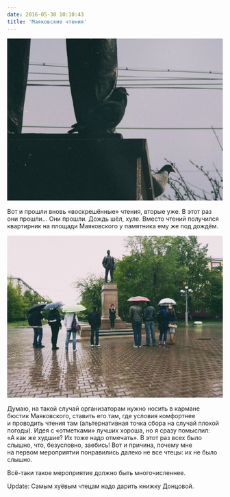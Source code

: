 ```yaml
---
date: 2016-05-30 10:10:43
title: 'Маяковские чтения'
---
```


![1](C2qeZqfnoco.jpg)

Вот и&nbsp;прошли вновь &laquo;воскрешённые&raquo; чтения, вторые уже. В&nbsp;этот раз они
прошли&hellip; Они прошли. Дождь шёл, хуле. Вместо чтений получился квартирник на&nbsp;площади
Маяковского у&nbsp;памятника ему&nbsp;же под дождём.

![2](Xjw762gOpyQ.jpg)

Думаю, на&nbsp;такой случай организаторам нужно носить в&nbsp;кармане бюстик Маяковского, ставить
его там, где условия комфортнее и&nbsp;проводить чтения там (альтернативная точка сбора
на&nbsp;случай плохой погоды). Идея с&nbsp;&laquo;отметками&raquo; лучших хороша,
но&nbsp;я&nbsp;сразу помыслил: &laquo;А&nbsp;как&nbsp;же худшие? Их&nbsp;тоже надо отмечать&raquo;.
В&nbsp;этот раз всех было слышно, что, безусловно, заебись! Вот и&nbsp;причина, почему мне
на&nbsp;первом мероприятии понравились далеко не&nbsp;все чтецы: их&nbsp;не&nbsp;было слышно.

<nobr>Всё-таки</nobr> такое мероприятие должно быть многочисленнее.

Update: Самым хуёвым чтецам надо дарить книжку Донцовой.
